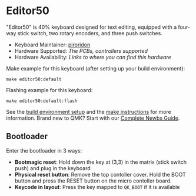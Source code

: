 # Editor50

"Editor50" is 40% keyboard designed for text editing, equipped with a four-way stick switch, two rotary encoders, and three push switches.

* Keyboard Maintainer: [piroridon](https://github.com/piroridon)
* Hardware Supported: *The PCBs, controllers supported*
* Hardware Availability: *Links to where you can find this hardware*

Make example for this keyboard (after setting up your build environment):

    make editor50:default

Flashing example for this keyboard:

    make editor50:default:flash

See the [build environment setup](https://docs.qmk.fm/#/getting_started_build_tools) and the [make instructions](https://docs.qmk.fm/#/getting_started_make_guide) for more information. Brand new to QMK? Start with our [Complete Newbs Guide](https://docs.qmk.fm/#/newbs).

## Bootloader

Enter the bootloader in 3 ways:

* **Bootmagic reset**: Hold down the key at (3,3) in the matrix (stick switch push) and plug in the keyboard
* **Physical reset button**: Remove the top contoller cover. Hold the BOOT button and press the RESET button on the micro contoller board.
* **Keycode in layout**: Press the key mapped to `QK_BOOT` if it is available
